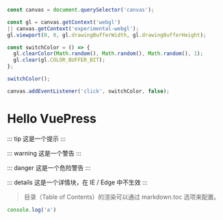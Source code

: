 


<ClientOnly>
  <ClearColor/>
</ClientOnly>

``` js
const canvas = document.querySelector('canvas');

const gl = canvas.getContext('webgl')
|| canvas.getContext('experimental-webgl');
gl.viewport(0, 0, gl.drawingBufferWidth, gl.drawingBufferHeight);

const switchColor = () => {
  gl.clearColor(Math.random(), Math.random(), Math.random(), 1);
  gl.clear(gl.COLOR_BUFFER_BIT);
};

switchColor();

canvas.addEventListener('click', switchColor, false);
```



# Hello VuePress


::: tip
这是一个提示
:::

::: warning
这是一个警告
:::

::: danger
这是一个危险警告
:::

::: details
这是一个详情块，在 IE / Edge 中不生效
:::


> 目录（Table of Contents）的渲染可以通过 markdown.toc 选项来配置。



``` js
console.log('a')
```